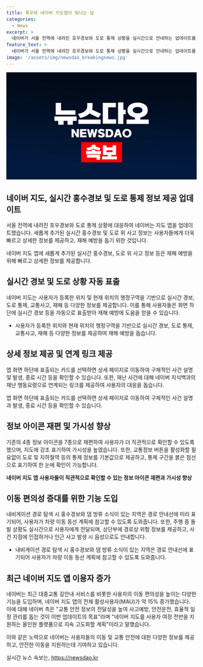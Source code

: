 ```yaml
---
title: 폭우와 네이버 지도앱이 빛나는 날
categories:
  - News
excerpt: >
  네이버가 서울 전역에 내려진 호우경보와 도로 통제 상황을 실시간으로 안내하는 업데이트를 발표했다. 네이버 지도 앱은 사용자의 현재 위치와 행정구역 기반으로 도로 관련 정보를 제공하며, 화면 하단에 실시간 경보를 자동으로 표출해 재해 예방을 돕는다. 또한, 홍수경보, 댐 방류 예고, 대형 화재 등의 재난 안내를 추가하고, 사용자의 이동 편의성을 높이는 다양한 기능을 도입했다. 이에 따라 네이버 지도 앱 이용자 수가 증가했으며, 네이버는 사용자의 안전과 이동 편의성을 고려한 올인원 플랫폼으로 지속해서 발전시킬 계획이라고 전했다.
feature_text: >
  네이버가 서울 전역에 내려진 호우경보와 도로 통제 상황을 실시간으로 안내하는 업데이트를 발표했다. 네이버 지도 앱은 사용자의 현재 위치와 행정구역 기반으로 도로 관련 정보를 제공하며, 화면 하단에 실시간 경보를 자동으로 표출해 재해 예방을 돕는다. 또한, 홍수경보, 댐 방류 예고, 대형 화재 등의 재난 안내를 추가하고, 사용자의 이동 편의성을 높이는 다양한 기능을 도입했다. 이에 따라 네이버 지도 앱 이용자 수가 증가했으며, 네이버는 사용자의 안전과 이동 편의성을 고려한 올인원 플랫폼으로 지속해서 발전시킬 계획이라고 전했다.
image: '/assets/img/newsdao_breakingnews.jpg'
---
```


<p><img src="/assets/img/newsdao_breakingnews.jpg" alt="ontimetimes 속보" /></p>

<h2 data-ke-size="size26">네이버 지도, 실시간 홍수경보 및 도로 통제 정보 제공 업데이트</h2>

<p>서울 전역에 내려진 호우경보와 도로 통제 상황에 대응하여 네이버는 지도 앱을 업데이트했습니다. 새롭게 추가된 실시간 홍수경보 및 도로 위 사고 정보는 사용자들에게 더욱 빠르고 상세한 정보를 제공하고, 재해 예방을 돕기 위한 것입니다.</p>

<p data-ke-size="size16">네이버 지도 앱에 새롭게 추가된 실시간 홍수경보, 도로 위 사고 정보 등은 재해 예방을 위해 빠르고 상세한 정보를 제공합니다.</p>

<h2 data-ke-size="size24">실시간 경보 및 도로 상황 자동 표출</h2>

<p>네이버 지도는 사용자가 등록한 위치 및 현재 위치의 행정구역을 기반으로 실시간 경보, 도로 통제, 교통사고, 재해 등 다양한 정보를 제공합니다. 이를 통해 사용자들은 화면 하단에 실시간 경보 등을 자동으로 표출받아 재해 예방에 도움을 얻을 수 있습니다.</p>

<ul>
    <li>사용자가 등록한 위치와 현재 위치의 행정구역을 기반으로 실시간 경보, 도로 통제, 교통사고, 재해 등 다양한 정보를 제공하여 재해 예방을 돕습니다.</li>
</ul>

<h2 data-ke-size="size24">상세 정보 제공 및 연계 링크 제공</h2>

<p>앱 화면 하단에 표출되는 카드를 선택하면 상세 페이지로 이동하여 구체적인 사건 설명 및 발생, 종료 시간 등을 확인할 수 있습니다. 또한, 재난 사건에 대해 네이버 지식백과의 재난 행동요령으로 연계되는 링크를 제공하여 사용자의 대응을 돕습니다.</p>

<p data-ke-size="size16">앱 화면 하단에 표출되는 카드를 선택하면 상세 페이지로 이동하여 구체적인 사건 설명과 발생, 종료 시간 등을 확인할 수 있습니다.</p>

<h2 data-ke-size="size24">정보 아이콘 재편 및 가시성 향상</h2>

<p>기존의 4종 정보 아이콘을 7종으로 재편하여 사용자가 더 직관적으로 확인할 수 있도록 했으며, 지도에 강조 표기하여 가시성을 높였습니다. 또한, 교통정보 버튼을 활성화할 필요없이 도로 및 지하철역 등의 통제 정보를 기본값으로 제공하고, 통제 구간을 붉은 점선으로 표기하여 한 눈에 확인이 가능합니다.</p>

<p><td style="text-align: center; height: 17px;"><b>네이버 지도 앱</b></td>
<td style="text-align: center; height: 17px;"><b>사용자들이 직관적으로 확인할 수 있는 정보 아이콘 재편과 가시성 향상</b></td></p>

<h2 data-ke-size="size24">이동 편의성 증대를 위한 기능 도입</h2>

<p>내비게이션 경로 탐색 시 홍수경보와 댐 방류 소식이 있는 지역은 경로 안내선에 미리 표기되어, 사용자가 차량 이동 동선 계획에 참고할 수 있도록 도와줍니다. 또한, 주행 중 돌발 상황도 실시간으로 사용자에게 전달되며, 상단부에 경로상 위험 정보를 제공하고, 사건 지점에 인접하거나 인근 사고 발생 시 음성으로도 안내합니다.</p>

<ul>
    <li>내비게이션 경로 탐색 시 홍수경보와 댐 방류 소식이 있는 지역은 경로 안내선에 표기되어 사용자가 차량 이동 동선 계획에 참고할 수 있도록 도와줍니다.</li>
</ul>

<h2 data-ke-size="size24">최근 네이버 지도 앱 이용자 증가</h2>

<p>네이버는 최근 대중교통 길안내 서비스를 비롯한 사용자의 이동 편의성을 높이는 다양한 기능을 도입하며, 네이버 지도 앱의 전체 활성사용자(MAU)가 약 15% 증가했습니다. 이에 대해 네이버 측은 "교통 안전 정보의 전달성을 높여 사고예방, 안전운전, 효율적 일정 관리를 돕는 것이 이번 업데이트의 목표"라며 "네이버 지도를 사용자 여정 전반을 지원하는 올인원 플랫폼으로 지속 고도화할 계획"이라고 말했습니다.</p>

<p>이와 같은 노력으로 네이버는 사용자들의 이동 및 교통 안전에 대한 다양한 정보를 제공하고, 안전한 이동을 지원하는데 기여하고 있습니다.</p>
실시간 뉴스 속보는, <a href="https://newsdao.kr" rel="dofollow">https://newsdao.kr</a>


